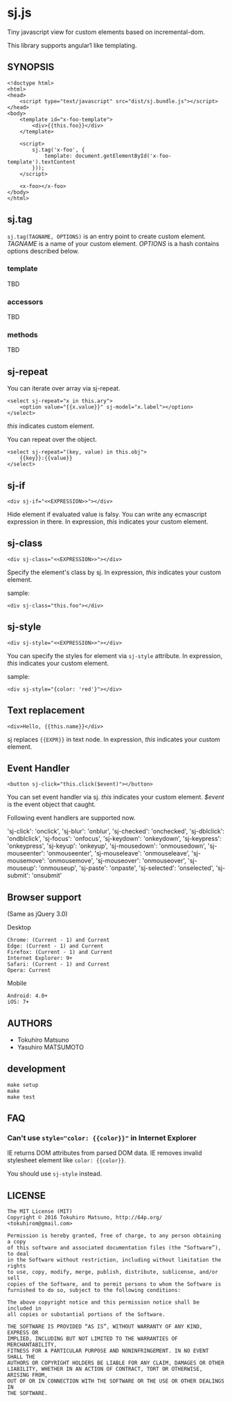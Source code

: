 # sj.js

Tiny javascript view for custom elements based on incremental-dom.

This library supports angular1 like templating.

## SYNOPSIS

    <!doctype html>
    <html>
    <head>
        <script type="text/javascript" src="dist/sj.bundle.js"></script>
    </head>
    <body>
        <template id="x-foo-template">
            <div>{{this.foo}}</div>
        </template>

        <script>
            sj.tag('x-foo', {
                template: document.getElementById('x-foo-template').textContent
            }));
        </script>

        <x-foo></x-foo>
    </body>
    </html>

## sj.tag

`sj.tag(TAGNAME, OPTIONS)` is an entry point to create custom element.
_TAGNAME_ is a name of your custom element.
_OPTIONS_ is a hash contains options described below.

### template

TBD

### accessors

TBD

### methods

TBD

## sj-repeat

You can iterate over array via sj-repeat.

    <select sj-repeat="x in this.ary">
        <option value="{{x.value}}" sj-model="x.label"></option>
    </select>

_this_ indicates custom element.

You can repeat over the object.

    <select sj-repeat="(key, value) in this.obj">
        {{key}}:{{value}}
    </select>

## sj-if

    <div sj-if="<<EXPRESSION>>"></div>

Hide element if evaluated value is falsy. You can write any ecmascript expression in there.
In expression, _this_ indicates your custom element.

## sj-class

    <div sj-class="<<EXPRESSION>>"></div>

Specify the element's class by sj.
In expression, _this_ indicates your custom element.

sample:

    <div sj-class="this.foo"></div>

## sj-style

    <div sj-style="<<EXPRESSION>>"></div>

You can specify the styles for element via `sj-style` attribute.
In expression, _this_ indicates your custom element.

sample:

    <div sj-style="{color: 'red'}"></div>

## Text replacement

    <div>Hello, {{this.name}}</div>

sj replaces `{{EXPR}}` in text node. In expression, _this_ indicates your custom element.

## Event Handler

    <button sj-click="this.click($event)"></button>

You can set event handler via sj.
_this_ indicates your custom element. _$event_ is the event object that caught.

Following event handlers are supported now.

  'sj-click': 'onclick',
  'sj-blur': 'onblur',
  'sj-checked': 'onchecked',
  'sj-dblclick': 'ondblclick',
  'sj-focus': 'onfocus',
  'sj-keydown': 'onkeydown',
  'sj-keypress': 'onkeypress',
  'sj-keyup': 'onkeyup',
  'sj-mousedown': 'onmousedown',
  'sj-mouseenter': 'onmouseenter',
  'sj-mouseleave': 'onmouseleave',
  'sj-mousemove': 'onmousemove',
  'sj-mouseover': 'onmouseover',
  'sj-mouseup': 'onmouseup',
  'sj-paste': 'onpaste',
  'sj-selected': 'onselected',
  'sj-submit': 'onsubmit'

## Browser support

(Same as jQuery 3.0)

Desktop

    Chrome: (Current - 1) and Current
    Edge: (Current - 1) and Current
    Firefox: (Current - 1) and Current
    Internet Explorer: 9+
    Safari: (Current - 1) and Current
    Opera: Current

Mobile

    Android: 4.0+
    iOS: 7+

## AUTHORS

 * Tokuhiro Matsuno
 * Yasuhiro MATSUMOTO

## development

    make setup
    make
    make test

## FAQ

### Can't use `style="color: {{color}}"` in Internet Explorer

IE returns DOM attributes from parsed DOM data.
IE removes invalid stylesheet element like `color: {{color}}`.

You should use `sj-style` instead.

## LICENSE

    The MIT License (MIT)
    Copyright © 2016 Tokuhiro Matsuno, http://64p.org/ <tokuhirom@gmail.com>

    Permission is hereby granted, free of charge, to any person obtaining a copy
    of this software and associated documentation files (the “Software”), to deal
    in the Software without restriction, including without limitation the rights
    to use, copy, modify, merge, publish, distribute, sublicense, and/or sell
    copies of the Software, and to permit persons to whom the Software is
    furnished to do so, subject to the following conditions:

    The above copyright notice and this permission notice shall be included in
    all copies or substantial portions of the Software.

    THE SOFTWARE IS PROVIDED “AS IS”, WITHOUT WARRANTY OF ANY KIND, EXPRESS OR
    IMPLIED, INCLUDING BUT NOT LIMITED TO THE WARRANTIES OF MERCHANTABILITY,
    FITNESS FOR A PARTICULAR PURPOSE AND NONINFRINGEMENT. IN NO EVENT SHALL THE
    AUTHORS OR COPYRIGHT HOLDERS BE LIABLE FOR ANY CLAIM, DAMAGES OR OTHER
    LIABILITY, WHETHER IN AN ACTION OF CONTRACT, TORT OR OTHERWISE, ARISING FROM,
    OUT OF OR IN CONNECTION WITH THE SOFTWARE OR THE USE OR OTHER DEALINGS IN
    THE SOFTWARE.
